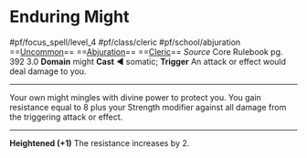 # Enduring Might
#pf/focus_spell/level_4 #pf/class/cleric #pf/school/abjuration 
==[Uncommon](../../../Traits/Uncommon.md)== ==[Abjuration](../../../Traits/Abjuration.md)== ==[Cleric](../../../Traits/Cleric.md)==
*Source* Core Rulebook pg. 392 3.0
**Domain** might
**Cast** ◄ somatic; **Trigger** An attack or effect would deal damage to you.

---
Your own might mingles with divine power to protect you. You gain resistance equal to 8 plus your Strength modifier against all damage from the triggering attack or effect.

<hr>

**Heightened (+1)** The resistance increases by 2.